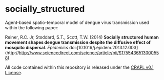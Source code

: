 socially_structured
===================

Agent-based spatio-temporal model of dengue virus transmission used within the following paper:

Reiner, R.C. Jr, Stoddard, S.T., Scott, T.W. (2014) **Socially structured human movement shapes dengue transmission despite the diffusive effect of mosquito dispersal**. *Epidemics* doi:[10.1016/j.epidem.2013.12.003] (http://http://www.sciencedirect.com/science/article/pii/S1755436513000558)

All code contained within this repository is released under the [CRAPL v0.1 License](http://matt.might.net/articles/crapl/).
